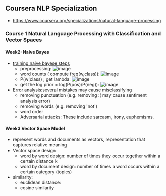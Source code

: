 ## Coursera NLP Specialization
 * https://www.coursera.org/specializations/natural-language-processing 

 ### Course 1 Natural Language Processing with Classification and Vector Spaces
 #### Week2: Naive Bayes

 * [training naive bayese steps](https://www.coursera.org/learn/classification-vector-spaces-in-nlp/supplement/0imfM/training-naive-bayes)
    * preprocessing: ![image](https://github.com/user-attachments/assets/5723ae49-739e-4c45-830b-303fa4162564)
    * word counts ( compute freq(w,class)): ![image](https://github.com/user-attachments/assets/d50bce5f-d502-4e09-abf5-77ddbf51825a)
    * P(w|class) ; get lambda: ![image](https://github.com/user-attachments/assets/8a81ba97-c7e8-4500-8468-fffd327b65b3)
    * get the log prior = log(P(pos)/P(neg)): ![image](https://github.com/user-attachments/assets/93c6b882-f23d-4a59-804a-5e61670af7e8)
* [Error analysis](https://www.coursera.org/learn/classification-vector-spaces-in-nlp/supplement/clcHR/error-analysis):several mistakes may cause misclassifying
    * removing punctuation (e.g. removing :( may cause sentiment analysis error)
    * removing words (e.g. removing 'not')
    * word order
    * Adversarial attacks: These include sarcasm, irony, euphemisms.


 #### Week3 Vector Space Model
 * represent words and documents as vectors, representation that captures relative meaning 
 * Vector space design
    * word by word design: number of times they occur together within a certain distance k
    * word by document design: number of times a word occurs within a certain category (topics)
 * similarity: 
    * euclidean distance: 
    * cosine similarity 
 

